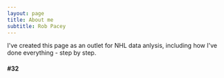 ```yaml
---
layout: page
title: About me
subtitle: Rob Pacey
---
```


I've created this page as an outlet for NHL data anlysis, including how I've done everything - step by step.

####  #32
